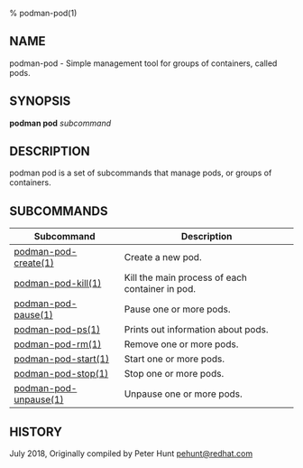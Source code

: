% podman-pod(1)

## NAME
podman\-pod - Simple management tool for groups of containers, called pods.

## SYNOPSIS
**podman pod** *subcommand*

## DESCRIPTION
podman pod is a set of subcommands that manage pods, or groups of containers.

## SUBCOMMANDS

| Subcommand                                        | Description                                                                    |
| ------------------------------------------------- | ------------------------------------------------------------------------------ |
| [podman-pod-create(1)](podman-pod-create.1.md)    | Create a new pod.                                                              |
| [podman-pod-kill(1)](podman-pod-kill.1.md)        | Kill the main process of each container in pod.                                |
| [podman-pod-pause(1)](podman-pod-pause.1.md)      | Pause one or more pods.                                                        |
| [podman-pod-ps(1)](podman-pod-ps.1.md)            | Prints out information about pods.                                             |
| [podman-pod-rm(1)](podman-pod-rm.1.md)            | Remove one or more pods.                                                       |
| [podman-pod-start(1)](podman-pod-start.1.md)      | Start one or more pods.                                                        |
| [podman-pod-stop(1)](podman-pod-stop.1.md)        | Stop one or more pods.                                                         |
| [podman-pod-unpause(1)](podman-pod-unpause.1.md)  | Unpause one or more pods.                                                      |

## HISTORY
July 2018, Originally compiled by Peter Hunt <pehunt@redhat.com>
